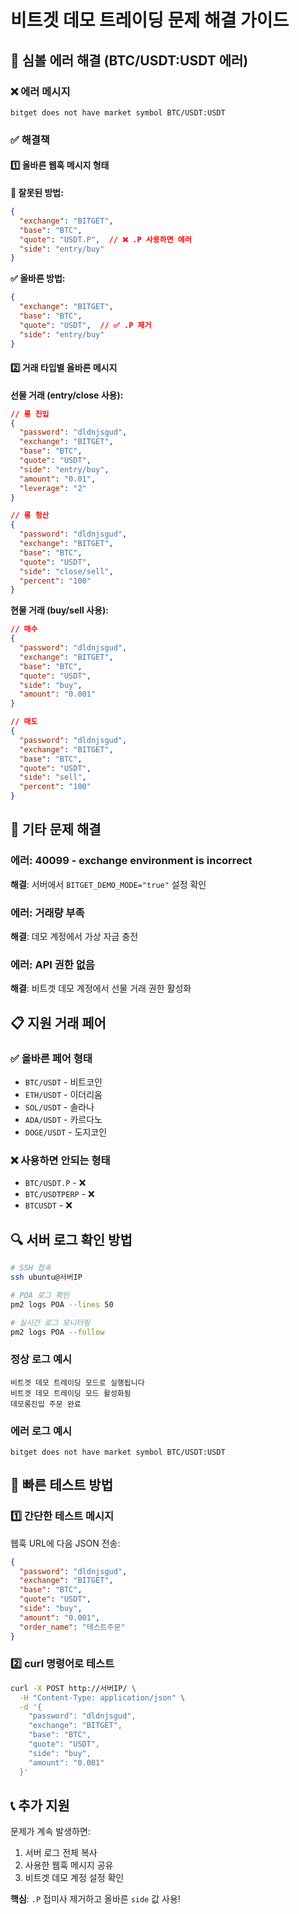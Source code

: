 # 비트겟 데모 트레이딩 문제 해결 가이드

## 🚨 **심볼 에러 해결 (BTC/USDT:USDT 에러)**

### **❌ 에러 메시지**
```
bitget does not have market symbol BTC/USDT:USDT
```

### **✅ 해결책**

#### **1️⃣ 올바른 웹훅 메시지 형태**

**🔴 잘못된 방법:**
```json
{
  "exchange": "BITGET",
  "base": "BTC",
  "quote": "USDT.P",  // ❌ .P 사용하면 에러
  "side": "entry/buy"
}
```

**✅ 올바른 방법:**
```json
{
  "exchange": "BITGET", 
  "base": "BTC",
  "quote": "USDT",  // ✅ .P 제거
  "side": "entry/buy"
}
```

#### **2️⃣ 거래 타입별 올바른 메시지**

**선물 거래 (entry/close 사용):**
```json
// 롱 진입
{
  "password": "dldnjsgud",
  "exchange": "BITGET",
  "base": "BTC",
  "quote": "USDT", 
  "side": "entry/buy",
  "amount": "0.01",
  "leverage": "2"
}

// 롱 청산
{
  "password": "dldnjsgud", 
  "exchange": "BITGET",
  "base": "BTC",
  "quote": "USDT",
  "side": "close/sell",
  "percent": "100"
}
```

**현물 거래 (buy/sell 사용):**
```json
// 매수
{
  "password": "dldnjsgud",
  "exchange": "BITGET", 
  "base": "BTC",
  "quote": "USDT",
  "side": "buy",
  "amount": "0.001"
}

// 매도
{
  "password": "dldnjsgud",
  "exchange": "BITGET",
  "base": "BTC", 
  "quote": "USDT",
  "side": "sell",
  "percent": "100"
}
```

## 🔧 **기타 문제 해결**

### **에러: 40099 - exchange environment is incorrect**
**해결**: 서버에서 `BITGET_DEMO_MODE="true"` 설정 확인

### **에러: 거래량 부족**
**해결**: 데모 계정에서 가상 자금 충전

### **에러: API 권한 없음**
**해결**: 비트겟 데모 계정에서 선물 거래 권한 활성화

## 📋 **지원 거래 페어**

### **✅ 올바른 페어 형태**
- `BTC/USDT` - 비트코인
- `ETH/USDT` - 이더리움  
- `SOL/USDT` - 솔라나
- `ADA/USDT` - 카르다노
- `DOGE/USDT` - 도지코인

### **❌ 사용하면 안되는 형태**
- `BTC/USDT.P` - ❌
- `BTC/USDTPERP` - ❌  
- `BTCUSDT` - ❌

## 🔍 **서버 로그 확인 방법**

```bash
# SSH 접속
ssh ubuntu@서버IP

# POA 로그 확인
pm2 logs POA --lines 50

# 실시간 로그 모니터링
pm2 logs POA --follow
```

### **정상 로그 예시**
```
비트겟 데모 트레이딩 모드로 실행됩니다
비트겟 데모 트레이딩 모드 활성화됨
데모롱진입 주문 완료
```

### **에러 로그 예시**
```
bitget does not have market symbol BTC/USDT:USDT
```

## 🚀 **빠른 테스트 방법**

### **1️⃣ 간단한 테스트 메시지**
웹훅 URL에 다음 JSON 전송:
```json
{
  "password": "dldnjsgud",
  "exchange": "BITGET",
  "base": "BTC", 
  "quote": "USDT",
  "side": "buy",
  "amount": "0.001",
  "order_name": "테스트주문"
}
```

### **2️⃣ curl 명령어로 테스트**
```bash
curl -X POST http://서버IP/ \
  -H "Content-Type: application/json" \
  -d '{
    "password": "dldnjsgud",
    "exchange": "BITGET", 
    "base": "BTC",
    "quote": "USDT",
    "side": "buy", 
    "amount": "0.001"
  }'
```

## 📞 **추가 지원**

문제가 계속 발생하면:
1. 서버 로그 전체 복사
2. 사용한 웹훅 메시지 공유
3. 비트겟 데모 계정 설정 확인

**핵심**: `.P` 접미사 제거하고 올바른 `side` 값 사용!
